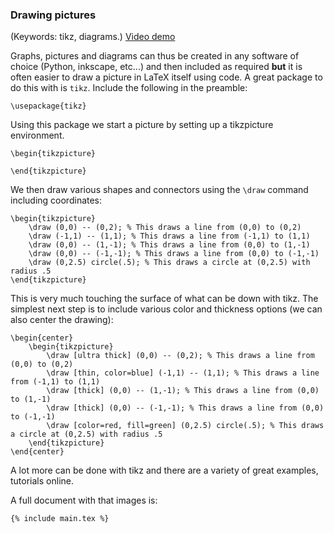 ### Drawing pictures

(Keywords: tikz, diagrams.)
[Video demo](https://www.youtube.com/watch?v=yrCN4LuAf88)

Graphs, pictures and diagrams can thus be created in any software of choice
(Python, inkscape, etc...) and then included as required **but** it
is often easier to draw a picture in LaTeX itself using code. A great package
to do this with is `tikz`. Include the following in the preamble:

```language-latex
\usepackage{tikz}
```

Using this package we start a picture by setting up a tikzpicture environment.

```language-latex
\begin{tikzpicture}

\end{tikzpicture}
```

We then draw various shapes and connectors using the `\draw` command including
coordinates:

```language-latex
\begin{tikzpicture}
	\draw (0,0) -- (0,2); % This draws a line from (0,0) to (0,2)
	\draw (-1,1) -- (1,1); % This draws a line from (-1,1) to (1,1)
	\draw (0,0) -- (1,-1); % This draws a line from (0,0) to (1,-1)
	\draw (0,0) -- (-1,-1); % This draws a line from (0,0) to (-1,-1)
	\draw (0,2.5) circle(.5); % This draws a circle at (0,2.5) with radius .5
\end{tikzpicture}
```

This is very much touching the surface of what can be down with tikz. The
simplest next step is to include various color and thickness options (we can
also center the drawing):

```language-latex
\begin{center}
	\begin{tikzpicture}
		\draw [ultra thick] (0,0) -- (0,2); % This draws a line from (0,0) to (0,2)
		\draw [thin, color=blue] (-1,1) -- (1,1); % This draws a line from (-1,1) to (1,1)
		\draw [thick] (0,0) -- (1,-1); % This draws a line from (0,0) to (1,-1)
		\draw [thick] (0,0) -- (-1,-1); % This draws a line from (0,0) to (-1,-1)
		\draw [color=red, fill=green] (0,2.5) circle(.5); % This draws a circle at (0,2.5) with radius .5
	\end{tikzpicture}
\end{center}
```

A lot more can be done with tikz and there are a variety of great examples,
tutorials online.

A full document with that images is:

```language-latex
{% include main.tex %}
```
